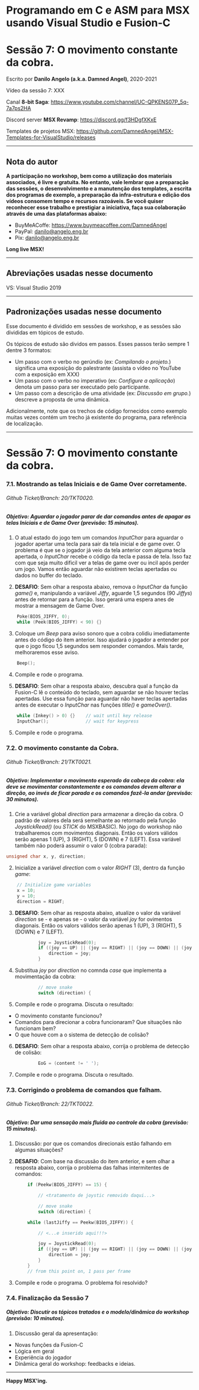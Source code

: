 # Programando em C e ASM para MSX usando Visual Studio e Fusion-C
# Sessão 7: O movimento constante da cobra.

Escrito por **Danilo Angelo (a.k.a. Damned Angel)**, 2020-2021

Vídeo da sessão 7: XXX

Canal **8-bit Saga**: https://www.youtube.com/channel/UC-QPKENS07P_5q-7a7ps2HA

Discord server **MSX Revamp**: https://discord.gg/f3HDgfXKxE

Templates de projetos MSX: https://github.com/DamnedAngel/MSX-Templates-for-VisualStudio/releases

---

## Nota do autor

__A participação no workshop, bem como a utilização dos materiais associados, é livre e gratuita. 
No entanto, vale lembrar que a preparação das sessões, o desenvolvimento e a manutenção dos templates, a escrita dos programas de exemplo, a preparação da infra-estrutura e edição dos vídeos consomem tempo e recursos razoáveis.
Se você quiser reconhecer esse trabalho e prestigiar a iniciativa, faça sua colaboração através de uma das plataformas abaixo:__

* BuyMeACoffe: https://www.buymeacoffee.com/DamnedAngel​
* PayPal: danilo@angelo.eng.br
* Pix: danilo@angelo.eng.br

**Long live MSX!**

---

## Abreviações usadas nesse documento

VS: Visual Studio 2019

---

## Padronizações usadas nesse documento

Esse documento é dividido em sessões de workshop, e as sessões são divididas em tópicos de estudo.

Os tópicos de estudo são dividos em passos. Esses passos terão sempre 1 dentre 3 formatos:
* Um passo com o verbo no gerúndio (ex: *Compilando o projeto.*) significa uma exposição do palestrante (assista o vídeo no YouTube com a exposição em XXX)
* Um passo com o verbo no imperativo (ex: *Configure a aplicação*) denota um passo para ser executado pelo participante.
* Um passo com a descrição de uma atividade (ex: *Discussão em grupo.*) descreve a proposta de uma dinâmica.

Adicionalmente, note que os trechos de código fornecidos como exemplo muitas vezes contém um trecho já existente do programa, para referência de localização.

---

# Sessão 7: O movimento constante da cobra.

### 7.1. Mostrando as telas Iniciais e de Game Over corretamente.
###### *Github Ticket/Branch: 20/TKT0020.*

##### Objetivo: Aguardar o jogador parar de dar comandos antes de apagar as telas Iniciais e de Game Over (previsão: 15 minutos).

1. O atual estado do jogo tem um comandos *InputChar* para aguardar o jogador apertar uma tecla para sair da tela inicial e de game over. O problema é que se o jogador já veio da tela anterior com alguma tecla apertada, o *InputChar* recebe o código da tecla e passa de tela. Isso faz com que seja muito dificil ver a telas de game over ou incil após perder um jogo. Vamos então aguardar não existirem teclas apertadas ou dados no buffer do teclado. 

2. **DESAFIO**: Sem olhar a resposta abaixo, remova o *InputChar* da função *game()* e, manipulando a variável *Jiffy*, aguarde 1,5 segundos (90 *Jiffys*) antes de retornar para a função. Isso gerará uma espera anes de mostrar a mensagem de Game Over.

```c
	Poke(BIOS_JIFFY, 0);
	while (Peek(BIOS_JIFFY) < 90) {}
```

3. Coloque um *Beep* para aviso sonoro que a cobra colidiu imediatamente antes do código do item anterior. Isso ajudará o jogador a entender por que o jogo ficou 1,5 segundos sem responder comandos. Mais tarde, melhoraremos esse aviso.

```c
	Beep();
```

4. Compile e rode o programa.

5. **DESAFIO**: Sem olhar a resposta abaixo, descubra qual a função da Fusion-C lê o conteúdo do teclado, sem aguardar se não houver teclas apertadas. Use essa função para aguardar não haver teclas apertadas antes de executar o *InputChar* nas funções *title()* e *gameOver()*.

```c
	while (Inkey() > 0) {}    // wait until key release
	InputChar();              // wait for keypress
```

5. Compile e rode o programa.


### 7.2. O movimento constante da Cobra.
###### *Github Ticket/Branch: 21/TKT0021.*

##### Objetivo: Implementar o movimento esperado da cabeça da cobra: ela deve se movimentar constantemente e os comandos devem alterar a direção, ao invés de ficar parada e os comandos fazê-la andar (previsão: 30 minutos).

1. Crie a variável global *direction* para armazenar a direção da cobra. O padrão de valores dela será semelhante ao retornado pela função *JoystickRead()* (ou *STICK* do MSXBASIC). No jogo do workshop não trabalharemos com movimentos diagonais. Então os valors válidos serão apenas 1 (UP), 3 (RIGHT), 5 (DOWN) e 7 (LEFT). Essa variável também não poderá assumir o valor 0 (cobra parada):

```c
unsigned char x, y, direction;
```

2. Inicialize a variável *direction* com o valor *RIGHT* (3), dentro da função *game*:

```c
	// Initialize game variables
	x = 10;
	y = 10;
	direction = RIGHT;
```

3. **DESAFIO**: Sem olhar as resposta abaixo, atualize o valor da variável *direction* se - e apenas se - o valor da variável *joy* for ovimentos diagonais. Então os valors válidos serão apenas 1 (UP), 3 (RIGHT), 5 (DOWN) e 7 (LEFT).

```c
			joy = JoystickRead(0);
			if ((joy == UP) || (joy == RIGHT) || (joy == DOWN) || (joy == LEFT)) {
				direction = joy;
			}
```

4. Substitua *joy* por *direction* no comnda *case* que implementa a movimentação da cobra:

```c
			// move snake
			switch (direction) {
```

5. Compile e rode o programa. Discuta o resultado:
* O movimento constante funcionou?
* Comandos para direcionar a cobra funcionaram? Que situações não funcionam bem?
* O que houve com a o sistema de detecção de colisão?

6. **DESAFIO**: Sem olhar a resposta abaixo, corrija o problema de detecção de colisão:

```c
			EoG = (content != ' ');
```

7. Compile e rode o programa. Discuta o resultado.

### 7.3. Corrigindo o problema de comandos que falham.
###### *Github Ticket/Branch: 22/TKT0022.*

##### Objetivo: Dar uma sensação mais fluida ao controle da cobra (previsão: 15 minutos).

1. Discussão: por que os comandos direcionais estão falhando em algumas situações?

2. **DESAFIO**: Com base na discussão do item anterior, e sem olhar a resposta abaixo, corrija o problema das falhas intermitentes de comandos:

```c
		if (Peekw(BIOS_JIFFY) == 15) {

			// <tratamento de joystic removido daqui...>

			// move snake
			switch (direction) {
```

```c
		while (lastJiffy == Peekw(BIOS_JIFFY)) {

			// <...e inserido aqui!!!>

			joy = JoystickRead(0);
			if ((joy == UP) || (joy == RIGHT) || (joy == DOWN) || (joy == LEFT)) {
				direction = joy;
			}
		}
		// from this point on, 1 pass per frame
```

3. Compile e rode o programa. O problema foi resolvido?

### 7.4. Finalização da Sessão 7
##### Objetivo: Discutir os tópicos tratados e o modelo/dinâmica do workshop (previsão: 10 minutos).

1. Discussão geral da apresentação:
* Novas funções da Fusion-C
* Lógica em geral
* Experiência do jogador
* Dinâmica geral do workshop: feedbacks e ideias.

---

**Happy MSX'ing.**
